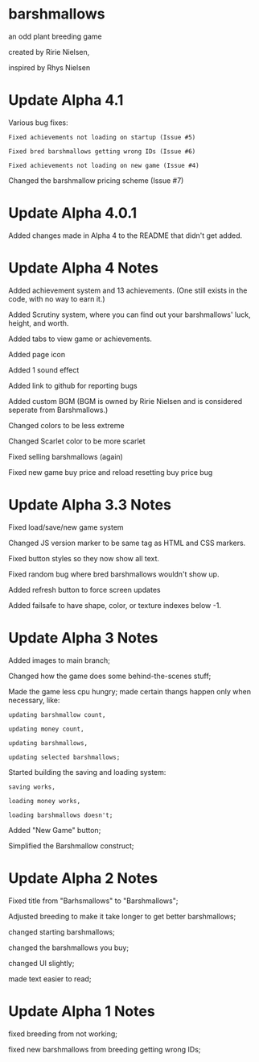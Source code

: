 # barshmallows
 an odd plant breeding game

created by Ririe Nielsen,

inspired by Rhys Nielsen

# Update Alpha 4.1

Various bug fixes:

    Fixed achievements not loading on startup (Issue #5)

    Fixed bred barshmallows getting wrong IDs (Issue #6)

    Fixed achievements not loading on new game (Issue #4)

Changed the barshmallow pricing scheme (Issue #7)

# Update Alpha 4.0.1

Added changes made in Alpha 4 to the README that didn't get added.

# Update Alpha 4 Notes

Added achievement system and 13 achievements. (One still exists in the code, with no way to earn it.)

Added Scrutiny system, where you can find out your barshmallows' luck, height, and worth.

Added tabs to view game or achievements.

Added page icon

Added 1 sound effect

Added link to github for reporting bugs

Added custom BGM (BGM is owned by Ririe Nielsen and is considered seperate from Barshmallows.)

Changed colors to be less extreme

Changed Scarlet color to be more scarlet

Fixed selling barshmallows (again)

Fixed new game buy price and reload resetting buy price bug

# Update Alpha 3.3 Notes
Fixed load/save/new game system

Changed JS version marker to be same tag as HTML and CSS markers.

Fixed button styles so they now show all text.

Fixed random bug where bred barshmallows wouldn't show up.

Added refresh button to force screen updates

Added failsafe to have shape, color, or texture indexes below -1.

# Update Alpha 3 Notes
Added images to main branch;

Changed how the game does some behind-the-scenes stuff;

Made the game less cpu hungry; made certain thangs happen only when necessary, like:

    updating barshmallow count,

    updating money count,

    updating barshmallows,

    updating selected barshmallows;

Started building the saving and loading system:

    saving works,

    loading money works,

    loading barshmallows doesn't;

Added "New Game" button;

Simplified the Barshmallow construct;

# Update Alpha 2 Notes

Fixed title from "Barhsmallows" to "Barshmallows";

Adjusted breeding to make it take longer to get better barshmallows;

changed starting barshmallows;

changed the barshmallows you buy;

changed UI slightly;

made text easier to read;

# Update Alpha 1 Notes

fixed breeding from not working;

fixed new barshmallows from breeding getting wrong IDs;

